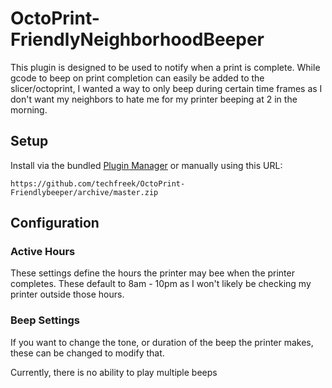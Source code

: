 # OctoPrint-FriendlyNeighborhoodBeeper

This plugin is designed to be used to notify when a print is complete. While
gcode to beep on print completion can easily be added to the slicer/octoprint,
I wanted a way to only beep during certain time frames as I don't want my neighbors
to hate me for my printer beeping at 2 in the morning.

## Setup

Install via the bundled [Plugin Manager](https://docs.octoprint.org/en/master/bundledplugins/pluginmanager.html)
or manually using this URL:

    https://github.com/techfreek/OctoPrint-Friendlybeeper/archive/master.zip

## Configuration

### Active Hours
These settings define the hours the printer may bee when the printer completes.
These default to 8am - 10pm as I won't likely be checking my printer outside those
hours.

### Beep Settings
If you want to change the tone, or duration of the beep the printer makes, these
can be changed to modify that.

Currently, there is no ability to play multiple beeps
